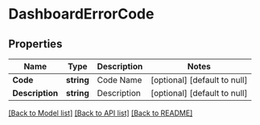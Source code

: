 # DashboardErrorCode

## Properties
Name | Type | Description | Notes
------------ | ------------- | ------------- | -------------
**Code** | **string** | Code Name | [optional] [default to null]
**Description** | **string** | Description | [optional] [default to null]

[[Back to Model list]](../README.md#documentation-for-models) [[Back to API list]](../README.md#documentation-for-api-endpoints) [[Back to README]](../README.md)

